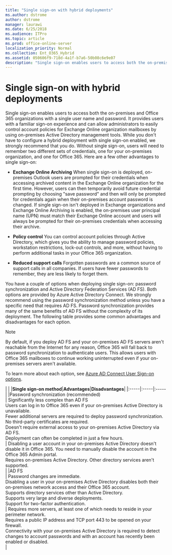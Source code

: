 ```yaml
---
title: "Single sign-on with hybrid deployments"
ms.author: dstrome
author: dstrome
manager: laurawi
ms.date: 6/25/2018
ms.audience: ITPro
ms.topic: article
ms.prod: office-online-server
localization_priority: Normal
ms.collection: Ent_O365_Hybrid
ms.assetid: 050606f9-718d-4a1f-b7a6-50b08c6e9e07
description: "Single sign-on enables users to access both the on-premises and Office 365 organizations with a single user name and password. It provides users with a familiar sign-on experience and can allow administrators to easily control account policies for Exchange Online organization mailboxes by using on-premises Active Directory management tools. While you don't have to configure a hybrid deployment with single sign-on enabled, we strongly recommend that you do. Without single sign-on, users will need to remember two different sets of credentials, one for your on-premises organization, and one for Office 365. Here are a few other advantages to single sign-on:"
---
```


# Single sign-on with hybrid deployments

 Single sign-on enables users to access both the on-premises and Office 365 organizations with a single user name and password. It provides users with a familiar sign-on experience and can allow administrators to easily control account policies for Exchange Online organization mailboxes by using on-premises Active Directory management tools. While you don't have to configure a hybrid deployment with single sign-on enabled, we strongly recommend that you do. Without single sign-on, users will need to remember two different sets of credentials, one for your on-premises organization, and one for Office 365. Here are a few other advantages to single sign-on: 
  
- **Exchange Online Archiving** When single sign-on is deployed, on-premises Outlook users are prompted for their credentials when accessing archived content in the Exchange Online organization for the first time. However, users can then temporarily avoid future credential prompting by choosing "save password" and then will only be prompted for credentials again when their on-premises account password is changed. If single sign-on isn't deployed in Exchange organizations and Exchange Online Archiving is enabled, the on-premises user principal name (UPN) must match their Exchange Online account and users will always be prompted for their on-premises credentials when accessing their archive. 
    
- **Policy control** You can control account policies through Active Directory, which gives you the ability to manage password policies, workstation restrictions, lock-out controls, and more, without having to perform additional tasks in your Office 365 organization. 
    
- **Reduced support calls** Forgotten passwords are a common source of support calls in all companies. If users have fewer passwords to remember, they are less likely to forget them. 
    
You have a couple of options when deploying single sign-on: password synchronization and Active Directory Federation Services (AD FS). Both options are provided by Azure Active Directory Connect. We strongly recommend using the password synchronization method unless you have a specific need that requires AD FS. Password synchronization provides many of the same benefits of AD FS without the complexity of its deployment. The following table provides some common advantages and disadvantages for each option.
  
> [!NOTE]
> By default, if you deploy AD FS and your on-premises AD FS servers aren't reachable from the Internet for any reason, Office 365 will fall back to password synchronization to authenticate users. This allows users with Office 365 mailboxes to continue working uninterrupted even if your on-premises servers aren't available. 
  
To learn more about each option, see [Azure AD Connect User Sign-on options](http://go.microsoft.com/fwlink/p/?LinkId=723514).
  
|
|
|**Single sign-on method**|**Advantages**|**Disadvantages**|
|:-----|:-----|:-----|
|Password synchronization (recommended)  <br/> | Significantly less complex than AD FS  <br/>  Users can log in to Office 365 even if your on-premises Active Directory is unavailable.  <br/>  Fewer additional servers are required to deploy password synchronization.  <br/>  No third-party certificates are required.  <br/>  Doesn't require external access to your on-premises Active Directory via AD FS.  <br/>  Deployment can often be completed in just a few hours.  <br/> | Disabling a user account in your on-premises Active Directory doesn't disable it in Office 365. You need to manually disable the account in the Office 365 Admin portal.  <br/>  Requires on-premises Active Directory. Other directory services aren't supported.  <br/> |
|AD FS  <br/> | Password changes are immediate.  <br/>  Disabling a user in your on-premises Active Directory disables both their on-premises network access and their Office 365 account.  <br/>  Supports directory services other than Active Directory.  <br/>  Supports very large and diverse deployments.  <br/>  Support for two-factor authentication.  <br/> | Requires more servers, at least one of which needs to reside in your perimeter network.  <br/>  Requires a public IP address and TCP port 443 to be opened on your firewall.  <br/>  Connectivity with your on-premises Active Directory is required to detect changes to account passwords and with an account has recently been enabled or disabled.  <br/> |
   

